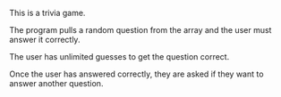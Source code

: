 This is a trivia game. 

The program pulls a random question from the array and the user must answer it correctly. 

The user has unlimited guesses to get the question correct. 

Once the user has answered correctly, they are asked if they want to answer another question.
